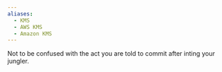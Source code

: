 ```yaml
---
aliases:
  - KMS
  - AWS KMS
  - Amazon KMS
---
```

Not to be confused with the act you are told to commit after inting your jungler.